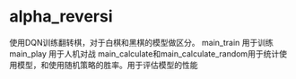 # alpha_reversi
使用DQN训练翻转棋，对于白棋和黑棋的模型做区分。
main_train 用于训练
main_play 用于人机对战
main_calculate和main_calculate_random用于统计使用模型，和使用随机策略的胜率。用于评估模型的性能